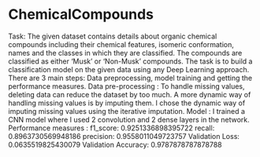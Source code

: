# ChemicalCompounds
Task: The given dataset contains details about organic chemical compounds including their chemical features, isomeric conformation, names and the classes in which they are classified. 
The compounds are classified as either ‘Musk’ or ‘Non-Musk’ compounds. 
The task is to build a classification model on the given data using any Deep Learning approach.
There are 3 main steps: Data preprocessing, model training and getting the performance measures.
Data pre-processing : To handle missing values, deleting data can reduce the dataset by too much.
A more dynamic way of handling missing values is by imputing them.
I chose the dynamic way of imputing missing values using the iterative imputation.
Model : I trained a CNN model where I used 2 convolution and 2 dense layers in the network.
Performance measures :
f1_score: 0.9251336898395722
recall: 0.8963730569948186
precision: 0.9558011049723757
Validation Loss: 0.0635519825430079
Validation Accuracy: 0.9787878787878788
